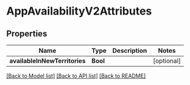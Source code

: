 # AppAvailabilityV2Attributes

## Properties
Name | Type | Description | Notes
------------ | ------------- | ------------- | -------------
**availableInNewTerritories** | **Bool** |  | [optional] 

[[Back to Model list]](../README.md#documentation-for-models) [[Back to API list]](../README.md#documentation-for-api-endpoints) [[Back to README]](../README.md)


